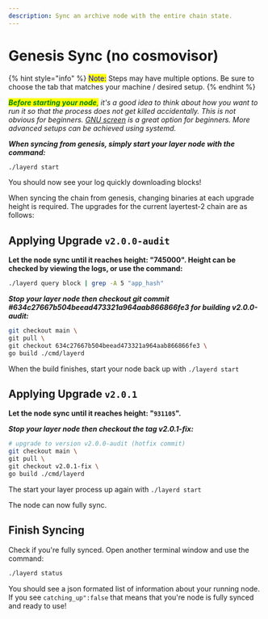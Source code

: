 ```yaml
---
description: Sync an archive node with the entire chain state.
---
```


# Genesis Sync (no cosmovisor)

{% hint style="info" %}
<mark style="color:blue;">Note:</mark> Steps may have multiple options. Be sure to choose the tab that matches your machine / desired setup.
{% endhint %}

_<mark style="color:green;">**Before starting your node**</mark><mark style="color:green;">,</mark> it's a good idea to think about how you want to run it so that the process does not get killed accidentally. This is not obvious for beginners._ [_GNU screen_](https://tellor.io/blog/how-to-manage-cli-applications-on-hosted-vms-with-screen/) _is a great option for beginners. More advanced setups can be achieved using systemd._

_**When syncing from genesis, simply start your layer node with the command:**_

```bash
./layerd start
```

You should now see your log quickly downloading blocks!

When syncing the chain from genesis, changing binaries at each upgrade height is required. The upgrades for the current layertest-2 chain are as follows:

## Applying Upgrade **`v2.0.0-audit`**&#x20;

**Let the node sync until it reaches height: "745000". Height can be checked by viewing the logs, or use the command:**

```sh
./layerd query block | grep -A 5 "app_hash"
```

_**Stop your layer node then checkout git commit #634c27667b504beead473321a964aab866866fe3 for building v2.0.0-audit:**_

```sh
git checkout main \
git pull \
git checkout 634c27667b504beead473321a964aab866866fe3 \
go build ./cmd/layerd
```

When the build finishes, start your node back up with `./layerd start`

## Applying Upgrade **`v2.0.1`**

**Let the node sync until it reaches height: "`931105`".**

_**Stop your layer node then checkout the tag v2.0.1-fix:**_

```bash
# upgrade to version v2.0.0-audit (hotfix commit)
git checkout main \
git pull \
git checkout v2.0.1-fix \
go build ./cmd/layerd
```

The start your layer process up again with `./layerd start`

The node can now fully sync.

## Finish Syncing

Check if you're fully synced. Open another terminal window and use the command:

```bash
./layerd status
```

You should see a json formated list of information about your running node. If you see `catching_up":false` that means that you're node is fully synced and ready to use!
